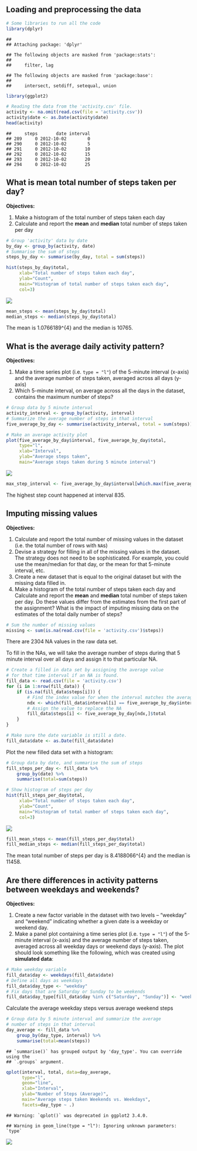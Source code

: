 ## Loading and preprocessing the data

``` r
# Some libraries to run all the code
library(dplyr)
```

    ## 
    ## Attaching package: 'dplyr'

    ## The following objects are masked from 'package:stats':
    ## 
    ##     filter, lag

    ## The following objects are masked from 'package:base':
    ## 
    ##     intersect, setdiff, setequal, union

``` r
library(ggplot2)
```

``` r
# Reading the data from the 'activity.csv' file.
activity <- na.omit(read.csv(file = 'activity.csv'))
activity$date <- as.Date(activity$date)
head(activity)
```

    ##     steps       date interval
    ## 289     0 2012-10-02        0
    ## 290     0 2012-10-02        5
    ## 291     0 2012-10-02       10
    ## 292     0 2012-10-02       15
    ## 293     0 2012-10-02       20
    ## 294     0 2012-10-02       25

## What is mean total number of steps taken per day?

**Objectives:**

1.  Make a histogram of the total number of steps taken each day
2.  Calculate and report the **mean** and **median** total number of
    steps taken per day

``` r
# Group 'activity' data by date
by_day <- group_by(activity, date)
# Summarise the sum of steps
steps_by_day <- summarise(by_day, total = sum(steps))

hist(steps_by_day$total, 
     xlab="Total number of steps taken each day", 
     ylab="Count", 
     main="Histogram of total number of steps taken each day",
     col=3)
```

![](PA1_template_files/figure-markdown_github/unnamed-chunk-3-1.png)

``` r
mean_steps <- mean(steps_by_day$total)
median_steps <- median(steps_by_day$total)
```

The mean is 1.0766189^{4} and the median is 10765.

## What is the average daily activity pattern?

**Objectives:**

1.  Make a time series plot (i.e. `type = "l"`) of the 5-minute interval
    (x-axis) and the average number of steps taken, averaged across all
    days (y-axis)
2.  Which 5-minute interval, on average across all the days in the
    dataset, contains the maximum number of steps?

``` r
# Group data by 5 minute interval
activity_interval <- group_by(activity, interval)
# Summarize the average number of steps in that interval
five_average_by_day <- summarise(activity_interval, total = sum(steps)) 

# Make an average activity plot
plot(five_average_by_day$interval, five_average_by_day$total, 
     type="l",
     xlab="Interval",
     ylab="Average steps taken",
     main="Average steps taken during 5 minute interval")
```

![](PA1_template_files/figure-markdown_github/unnamed-chunk-5-1.png)

``` r
max_step_interval <- five_average_by_day$interval[which.max(five_average_by_day$total)]
```

The highest step count happened at interval 835.

## Imputing missing values

**Objectives:**

1.  Calculate and report the total number of missing values in the
    dataset (i.e. the total number of rows with `NA`s)
2.  Devise a strategy for filling in all of the missing values in the
    dataset. The strategy does not need to be sophisticated. For
    example, you could use the mean/median for that day, or the mean for
    that 5-minute interval, etc.
3.  Create a new dataset that is equal to the original dataset but with
    the missing data filled in.
4.  Make a histogram of the total number of steps taken each day and
    Calculate and report the **mean** and **median** total number of
    steps taken per day. Do these values differ from the estimates from
    the first part of the assignment? What is the impact of imputing
    missing data on the estimates of the total daily number of steps?

``` r
# Sum the number of missing values
missing <- sum(is.na(read.csv(file = 'activity.csv')$steps))
```

There are 2304 NA values in the raw data set.

To fill in the NAs, we will take the average number of steps during that
5 minute interval over all days and assign it to that particular NA.

``` r
# Create a filled in data set by assigning the average value 
# for that time interval if an NA is found.
fill_data <- read.csv(file = 'activity.csv')
for (i in 1:nrow(fill_data)) {
    if (is.na(fill_data$steps[i])) {
        # Find the index value for when the interval matches the average
        ndx <- which(fill_data$interval[i] == five_average_by_day$interval)
        # Assign the value to replace the NA
        fill_data$steps[i] <- five_average_by_day[ndx,]$total
    }
}

# Make sure the date variable is still a date.
fill_data$date <- as.Date(fill_data$date)
```

Plot the new filled data set with a histogram:

``` r
# Group data by date, and summarise the sum of steps
fill_steps_per_day <- fill_data %>% 
    group_by(date) %>% 
    summarise(total=sum(steps))

# Show histogram of steps per day
hist(fill_steps_per_day$total, 
     xlab="Total number of steps taken each day", 
     ylab="Count", 
     main="Histogram of total number of steps taken each day",
     col=3)
```

![](PA1_template_files/figure-markdown_github/unnamed-chunk-9-1.png)

``` r
fill_mean_steps <- mean(fill_steps_per_day$total)
fill_median_steps <- median(fill_steps_per_day$total)
```

The mean total number of steps per day is 8.4188066^{4} and the median
is 11458.

## Are there differences in activity patterns between weekdays and weekends?

**Objectives:**

1.  Create a new factor variable in the dataset with two levels –
    “weekday” and “weekend” indicating whether a given date is a weekday
    or weekend day.
2.  Make a panel plot containing a time series plot (i.e. `type = "l"`)
    of the 5-minute interval (x-axis) and the average number of steps
    taken, averaged across all weekday days or weekend days (y-axis).
    The plot should look something like the following, which was created
    using **simulated data**:

``` r
# Make weekday variable
fill_data$day <- weekdays(fill_data$date)
# Define all days as weekdays
fill_data$day_type <- "weekday"
# Fix days that are Saturday or Sunday to be weekends
fill_data$day_type[fill_data$day %in% c("Saturday", "Sunday")] <- "weekend"
```

Calculate the average weekday steps versus average weekend steps

``` r
# Group data by 5 minute interval and summarize the average
# number of steps in that interval
day_average <- fill_data %>%
    group_by(day_type, interval) %>%
    summarise(total=mean(steps))
```

    ## `summarise()` has grouped output by 'day_type'. You can override using the
    ## `.groups` argument.

``` r
qplot(interval, total, data=day_average,
      type="l",
      geom="line",
      xlab="Interval",
      ylab="Number of Steps (Average)",
      main="Average steps taken Weekends vs. Weekdays",
      facets=day_type ~ .)
```

    ## Warning: `qplot()` was deprecated in ggplot2 3.4.0.

    ## Warning in geom_line(type = "l"): Ignoring unknown parameters: `type`

![](PA1_template_files/figure-markdown_github/unnamed-chunk-13-1.png)
